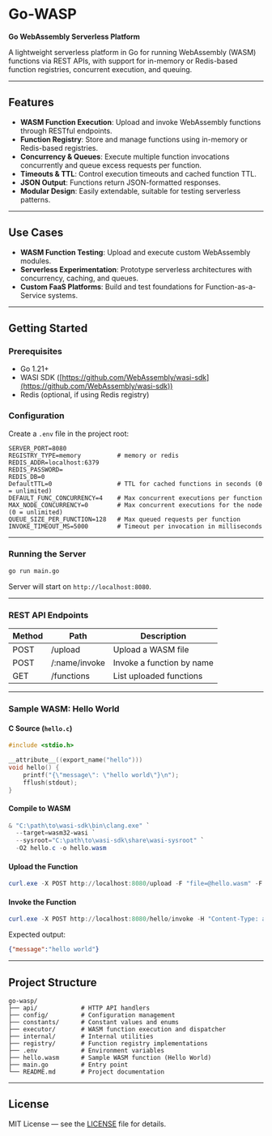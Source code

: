 # Go-WASP  
**Go WebAssembly Serverless Platform**

A lightweight serverless platform in Go for running WebAssembly (WASM) functions via REST APIs, with support for in-memory or Redis-based function registries, concurrent execution, and queuing.

---

## Features

- **WASM Function Execution**: Upload and invoke WebAssembly functions through RESTful endpoints.  
- **Function Registry**: Store and manage functions using in-memory or Redis-based registries.  
- **Concurrency & Queues**: Execute multiple function invocations concurrently and queue excess requests per function.  
- **Timeouts & TTL**: Control execution timeouts and cached function TTL.  
- **JSON Output**: Functions return JSON-formatted responses.  
- **Modular Design**: Easily extendable, suitable for testing serverless patterns.

---

## Use Cases

- **WASM Function Testing**: Upload and execute custom WebAssembly modules.  
- **Serverless Experimentation**: Prototype serverless architectures with concurrency, caching, and queues.  
- **Custom FaaS Platforms**: Build and test foundations for Function-as-a-Service systems.

---

## Getting Started

### Prerequisites

- Go 1.21+  
- WASI SDK ([https://github.com/WebAssembly/wasi-sdk](https://github.com/WebAssembly/wasi-sdk))  
- Redis (optional, if using Redis registry)

### Configuration

Create a `.env` file in the project root:

```env
SERVER_PORT=8080
REGISTRY_TYPE=memory          # memory or redis
REDIS_ADDR=localhost:6379
REDIS_PASSWORD=
REDIS_DB=0
DefaultTTL=0                  # TTL for cached functions in seconds (0 = unlimited)
DEFAULT_FUNC_CONCURRENCY=4    # Max concurrent executions per function
MAX_NODE_CONCURRENCY=0        # Max concurrent executions for the node (0 = unlimited)
QUEUE_SIZE_PER_FUNCTION=128   # Max queued requests per function
INVOKE_TIMEOUT_MS=5000        # Timeout per invocation in milliseconds
```

---

### Running the Server

```bash
go run main.go
```

Server will start on `http://localhost:8080`.

---

### REST API Endpoints

| Method | Path             | Description                       |
|--------|-----------------|-----------------------------------|
| POST   | /upload          | Upload a WASM file                |
| POST   | /:name/invoke    | Invoke a function by name         |
| GET    | /functions       | List uploaded functions           |

---

### Sample WASM: Hello World

#### C Source (`hello.c`)

```c
#include <stdio.h>

__attribute__((export_name("hello")))
void hello() {
    printf("{\"message\": \"hello world\"}\n");
    fflush(stdout);
}
```

#### Compile to WASM

```powershell
& "C:\path\to\wasi-sdk\bin\clang.exe" `
  --target=wasm32-wasi `
  --sysroot="C:\path\to\wasi-sdk\share\wasi-sysroot" `
  -O2 hello.c -o hello.wasm
```

#### Upload the Function

```powershell
curl.exe -X POST http://localhost:8080/upload -F "file=@hello.wasm" -F "name=hello"
```

#### Invoke the Function

```powershell
curl.exe -X POST http://localhost:8080/hello/invoke -H "Content-Type: application/json" -d "{}"
```

Expected output:

```json
{"message":"hello world"}
```

---

## Project Structure

```
go-wasp/
├── api/            # HTTP API handlers
├── config/         # Configuration management
├── constants/      # Constant values and enums
├── executor/       # WASM function execution and dispatcher
├── internal/       # Internal utilities
├── registry/       # Function registry implementations
├── .env            # Environment variables
├── hello.wasm      # Sample WASM function (Hello World)
├── main.go         # Entry point
└── README.md       # Project documentation
```

---

## License

MIT License — see the [LICENSE](LICENSE) file for details.
